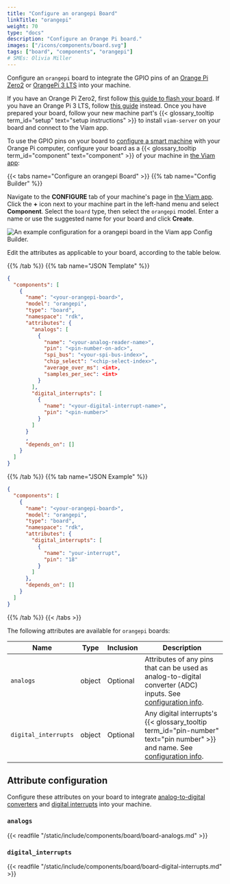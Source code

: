 ```yaml
---
title: "Configure an orangepi Board"
linkTitle: "orangepi"
weight: 70
type: "docs"
description: "Configure an Orange Pi board."
images: ["/icons/components/board.svg"]
tags: ["board", "components", "orangepi"]
# SMEs: Olivia Miller
---
```


Configure an `orangepi` board to integrate the GPIO pins of an [Orange Pi Zero2](http://www.orangepi.org/html/hardWare/computerAndMicrocontrollers/details/Orange-Pi-Zero-2.html) or [OrangePi 3 LTS](http://www.orangepi.org/html/hardWare/computerAndMicrocontrollers/details/orange-pi-3-LTS.html) into your machine.

If you have an Orange Pi Zero2, first follow [this guide to flash your board](/get-started/installation/prepare/orange-pi-zero2/).
If you have an Orange Pi 3 LTS, follow [this guide](/get-started/installation/prepare/orange-pi-3-lts/) instead.
Once you have prepared your board, follow your new machine part's {{< glossary_tooltip term_id="setup" text="setup instructions" >}} to install `viam-server` on your board and connect to the Viam app.

To use the GPIO pins on your board to [configure a smart machine](https://docs.viam.com/build/configure) with your Orange Pi computer, configure your board as a {{< glossary_tooltip term_id="component" text="component" >}} of your machine in [the Viam app](https://app.viam.com):

{{< tabs name="Configure an orangepi Board" >}}
{{% tab name="Config Builder" %}}

Navigate to the **CONFIGURE** tab of your machine's page in [the Viam app](https://app.viam.com).
Click the **+** icon next to your machine part in the left-hand menu and select **Component**.
Select the `board` type, then select the `orangepi` model.
Enter a name or use the suggested name for your board and click **Create**.

![An example configuration for a orangepi board in the Viam app Config Builder.](/components/board/orangepi-ui-config.png)

Edit the attributes as applicable to your board, according to the table below.

{{% /tab %}}
{{% tab name="JSON Template" %}}

```json {class="line-numbers linkable-line-numbers"}
{
  "components": [
    {
      "name": "<your-orangepi-board>",
      "model": "orangepi",
      "type": "board",
      "namespace": "rdk",
      "attributes": {
        "analogs": [
          {
            "name": "<your-analog-reader-name>",
            "pin": "<pin-number-on-adc>",
            "spi_bus": "<your-spi-bus-index>",
            "chip_select": "<chip-select-index>",
            "average_over_ms": <int>,
            "samples_per_sec": <int>
          }
        ],
        "digital_interrupts": [
          {
            "name": "<your-digital-interrupt-name>",
            "pin": "<pin-number>"
          }
        ]
      }
      ,
      "depends_on": []
    }
  ]
}
```

{{% /tab %}}
{{% tab name="JSON Example" %}}

```json {class="line-numbers linkable-line-numbers"}
{
  "components": [
    {
      "name": "<your-orangepi-board>",
      "model": "orangepi",
      "type": "board",
      "namespace": "rdk",
      "attributes": {
        "digital_interrupts": [
          {
            "name": "your-interrupt",
            "pin": "18"
          }
        ]
      },
      "depends_on": []
    }
  ]
}
```

{{% /tab %}}
{{< /tabs >}}

The following attributes are available for `orangepi` boards:

<!-- prettier-ignore -->
| Name | Type | Inclusion | Description |
| ---- | ---- | --------- | ----------- |
| `analogs` | object | Optional | Attributes of any pins that can be used as analog-to-digital converter (ADC) inputs. See [configuration info](#analogs). |
| `digital_interrupts` | object | Optional | Any digital interrupts's {{< glossary_tooltip term_id="pin-number" text="pin number" >}} and name. See [configuration info](/components/board/#digital_interrupts). |

## Attribute configuration

Configure these attributes on your board to integrate [analog-to-digital converters](#analogs) and [digital interrupts](#digital_interrupts) into your machine.

### `analogs`

{{< readfile "/static/include/components/board/board-analogs.md" >}}

### `digital_interrupts`

{{< readfile "/static/include/components/board/board-digital-interrupts.md" >}}
